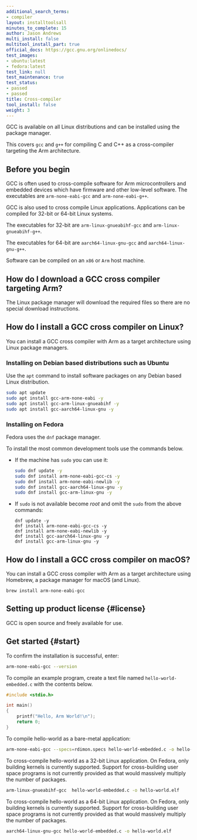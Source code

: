 ```yaml
---
additional_search_terms:
- compiler
layout: installtoolsall
minutes_to_complete: 15
author: Jason Andrews
multi_install: false
multitool_install_part: true
official_docs: https://gcc.gnu.org/onlinedocs/
test_images:
- ubuntu:latest
- fedora:latest
test_link: null
test_maintenance: true
test_status:
- passed
- passed
title: Cross-compiler
tool_install: false
weight: 3
---
```

GCC is available on all Linux distributions and can be installed using the package manager. 

This covers `gcc` and `g++` for compiling C and C++ as a cross-compiler targeting the Arm architecture.

## Before you begin

GCC is often used to cross-compile software for Arm microcontrollers and embedded devices which have firmware and other low-level software. The executables are `arm-none-eabi-gcc` and `arm-none-eabi-g++`.

GCC is also used to cross compile Linux applications. Applications can be compiled for 32-bit or 64-bit Linux systems. 

The executables for 32-bit are `arm-linux-gnueabihf-gcc` and `arm-linux-gnueabihf-g++`. 

The executables for 64-bit are `aarch64-linux-gnu-gcc` and `aarch64-linux-gnu-g++`.

Software can be compiled on an `x86` or `Arm` host machine.

## How do I download a GCC cross compiler targeting Arm?

The Linux package manager will download the required files so there are no special download instructions.

## How do I install a GCC cross compiler on Linux?

You can install a GCC cross compiler with Arm as a target architecture using Linux package managers.

### Installing on Debian based distributions such as Ubuntu

Use the `apt` command to install software packages on any Debian based Linux distribution.

```bash { target="ubuntu:latest" }
sudo apt update
sudo apt install gcc-arm-none-eabi -y
sudo apt install gcc-arm-linux-gnueabihf -y
sudo apt install gcc-aarch64-linux-gnu -y
```

### Installing on Fedora

Fedora uses the `dnf` package manager.

To install the most common development tools use the commands below.

- If the machine has `sudo` you can use it:

  ```bash { target="fedora:latest" }
  sudo dnf update -y
  sudo dnf install arm-none-eabi-gcc-cs -y
  sudo dnf install arm-none-eabi-newlib -y
  sudo dnf install gcc-aarch64-linux-gnu -y
  sudo dnf install gcc-arm-linux-gnu -y
  ```

- If `sudo` is not available become _root_ and omit the `sudo` from the above commands:

  ```console
  dnf update -y
  dnf install arm-none-eabi-gcc-cs -y
  dnf install arm-none-eabi-newlib -y
  dnf install gcc-aarch64-linux-gnu -y
  dnf install gcc-arm-linux-gnu -y
  ```

## How do I install a GCC cross compiler on macOS?

You can install a GCC cross compiler with Arm as a target architecture using Homebrew, a package manager for macOS (and Linux).

```console
brew install arm-none-eabi-gcc
```

## Setting up product license {#license}

GCC is open source and freely available for use. 

## Get started {#start}

To confirm the installation is successful, enter:

```bash
arm-none-eabi-gcc --version
```

To compile an example program, create a text file named `hello-world-embedded.c` with the contents below.

```C { file_name="hello-world-embedded.c" }
#include <stdio.h>

int main()
{
    printf("Hello, Arm World!\n");
    return 0;
}
```

To compile hello-world as a bare-metal application:

```bash { target="ubuntu:latest" }
arm-none-eabi-gcc --specs=rdimon.specs hello-world-embedded.c -o hello-world.elf
```

To cross-compile hello-world as a 32-bit Linux application. On Fedora, only building kernels is currently supported. Support for cross-building user space programs is not currently provided as that would massively multiply the number of packages.

```bash { target="ubuntu:latest" }
arm-linux-gnueabihf-gcc  hello-world-embedded.c -o hello-world.elf
```

To cross-compile hello-world as a 64-bit Linux application. On Fedora, only building kernels is currently supported. Support for cross-building user space programs is not currently provided as that would massively multiply the number of packages.

```bash { target="ubuntu:latest" }
aarch64-linux-gnu-gcc hello-world-embedded.c -o hello-world.elf
```
